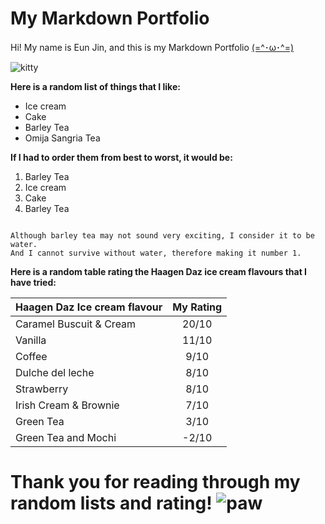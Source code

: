 # My Markdown Portfolio

Hi! My name is Eun Jin, and this is my Markdown Portfolio [(=^･ω･^=)](https://github.com/kejland)


![kitty](https://images.unsplash.com/photo-1592194996308-7b43878e84a6?ixlib=rb-1.2.1&ixid=MnwxMjA3fDB8MHxwaG90by1wYWdlfHx8fGVufDB8fHx8&auto=format&fit=crop&w=774&q=80)


**Here is a random list of things that I like:**
- Ice cream
- Cake
- Barley Tea
- Omija Sangria Tea

**If I had to order them from best to worst, it would be:**
1. Barley Tea
2. Ice cream
3. Cake
4. Barley Tea

```

Although barley tea may not sound very exciting, I consider it to be water.
And I cannot survive without water, therefore making it number 1.

```


**Here is a random table rating the Haagen Daz ice cream flavours that I have tried:**

| Haagen Daz Ice cream flavour | My Rating |
| :--- | :---: |
| Caramel Buscuit & Cream | 20/10 |
| Vanilla | 11/10 |
| Coffee | 9/10 |
| Dulche del leche | 8/10 |
| Strawberry | 8/10 |
| Irish Cream & Brownie | 7/10 |
| Green Tea | 3/10 |
| Green Tea and Mochi | -2/10 |


# Thank you for reading through my random lists and rating! ![paw](https://images.unsplash.com/photo-1606425271394-c3ca9aa1fc06?ixlib=rb-1.2.1&ixid=MnwxMjA3fDB8MHxwaG90by1wYWdlfHx8fGVufDB8fHx8&auto=format&fit=crop&w=870&q=80)


